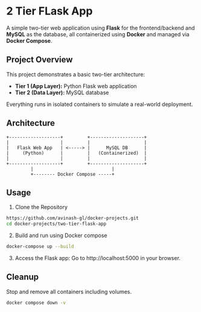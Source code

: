 # 2 Tier FLask App

A simple two-tier web application using **Flask** for the frontend/backend and **MySQL** as the database, all containerized using **Docker** and managed via **Docker Compose**.

## Project Overview

This project demonstrates a basic two-tier architecture:
- **Tier 1 (App Layer):** Python Flask web application
- **Tier 2 (Data Layer):** MySQL database

Everything runs in isolated containers to simulate a real-world deployment.

##  Architecture

```text
+-------------------+         +--------------------+
|                   |         |                    |
|   Flask Web App   | <-----> |      MySQL DB      |
|     (Python)      |         |   (Containerized)  |
|                   |         |                    |
+-------------------+         +--------------------+
         |                             |
         +-------- Docker Compose -----+
```

## Usage

1. Clone the Repository

```bash
https://github.com/avinash-gl/docker-projects.git
cd docker-projects/two-tier-flask-app
```

2. Build and run using Docker compose 

```bash
docker-compose up --build
```

3. Access the Flask app: Go to http://localhost:5000 in your browser.

## Cleanup 

Stop and remove all containers including volumes.

```bash
docker compose down -v
```
